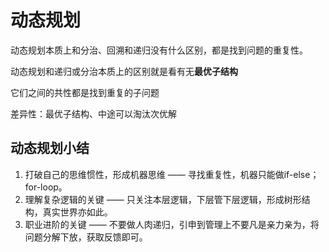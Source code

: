 # 动态规划

动态规划本质上和分治、回溯和递归没有什么区别，都是找到问题的重复性。

动态规划和递归或分治本质上的区别就是看有无**最优子结构**

它们之间的共性都是找到重复的子问题

差异性：最优子结构、中途可以淘汰次优解


## 动态规划小结

1. 打破自己的思维惯性，形成机器思维 —— 寻找重复性，机器只能做if-else；for-loop。
2. 理解复杂逻辑的关键 —— 只关注本层逻辑，下层管下层逻辑，形成树形结构，真实世界亦如此。
3. 职业进阶的关键 —— 不要做人肉递归，引申到管理上不要凡是亲力亲为，将问题分解下放，获取反馈即可。

